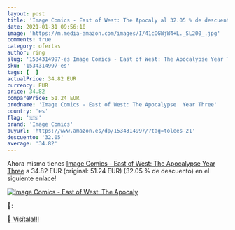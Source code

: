 ```yaml
---
layout: post
title: 'Image Comics - East of West: The Apocaly al 32.05 % de descuento'
date: 2021-01-31 09:56:10
image: 'https://m.media-amazon.com/images/I/41cOGWjW4+L._SL200_.jpg'
comments: true
category: ofertas
author: ring
slug: '1534314997-es Image Comics - East of West: The Apocalypse Year Three'
sku: '1534314997-es'
tags: [  ]
actualPrice: 34.82 EUR
currency: EUR
price: 34.82
comparePrice: 51.24 EUR
prodname: 'Image Comics - East of West: The Apocalypse  Year Three'
country: 'es'
flag: '🇪🇸'
brand: 'Image Comics'
buyurl: 'https://www.amazon.es/dp/1534314997/?tag=tolees-21'
descuento: '32.05'
average: '34.82'
---
```


Ahora mismo tienes [Image Comics - East of West: The Apocalypse  Year Three](https://www.amazon.es/dp/1534314997/?tag=tolees-21) a 34.82 EUR (original: 51.24 EUR) (32.05 %  de descuento) en el siguiente enlace!

[![Image Comics - East of West: The Apocaly](https://m.media-amazon.com/images/I/41cOGWjW4+L._SL200_.jpg)](https://www.amazon.es/dp/1534314997/?tag=tolees-21)

🔎:


[🛒 Visítala!!!](https://www.amazon.es/dp/1534314997/?tag=tolees-21)
